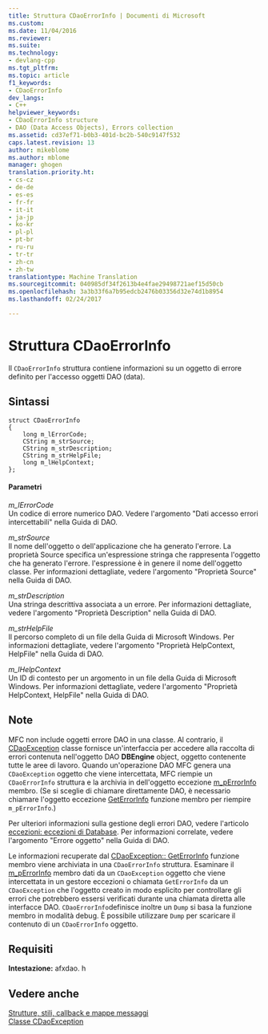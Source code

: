 ```yaml
---
title: Struttura CDaoErrorInfo | Documenti di Microsoft
ms.custom: 
ms.date: 11/04/2016
ms.reviewer: 
ms.suite: 
ms.technology:
- devlang-cpp
ms.tgt_pltfrm: 
ms.topic: article
f1_keywords:
- CDaoErrorInfo
dev_langs:
- C++
helpviewer_keywords:
- CDaoErrorInfo structure
- DAO (Data Access Objects), Errors collection
ms.assetid: cd37ef71-b0b3-401d-bc2b-540c9147f532
caps.latest.revision: 13
author: mikeblome
ms.author: mblome
manager: ghogen
translation.priority.ht:
- cs-cz
- de-de
- es-es
- fr-fr
- it-it
- ja-jp
- ko-kr
- pl-pl
- pt-br
- ru-ru
- tr-tr
- zh-cn
- zh-tw
translationtype: Machine Translation
ms.sourcegitcommit: 040985df34f2613b4e4fae29498721aef15d50cb
ms.openlocfilehash: 3a3b33f6a7b95edcb2476b03356d32e74d1b8954
ms.lasthandoff: 02/24/2017

---
```

# <a name="cdaoerrorinfo-structure"></a>Struttura CDaoErrorInfo
Il `CDaoErrorInfo` struttura contiene informazioni su un oggetto di errore definito per l'accesso oggetti DAO (data).  
  
## <a name="syntax"></a>Sintassi  
  
```  
struct CDaoErrorInfo  
{  
    long m_lErrorCode;  
    CString m_strSource;  
    CString m_strDescription;  
    CString m_strHelpFile;  
    long m_lHelpContext;  
};  
```  
  
#### <a name="parameters"></a>Parametri  
 *m_lErrorCode*  
 Un codice di errore numerico DAO. Vedere l'argomento "Dati accesso errori intercettabili" nella Guida di DAO.  
  
 *m_strSource*  
 Il nome dell'oggetto o dell'applicazione che ha generato l'errore. La proprietà Source specifica un'espressione stringa che rappresenta l'oggetto che ha generato l'errore. l'espressione è in genere il nome dell'oggetto classe. Per informazioni dettagliate, vedere l'argomento "Proprietà Source" nella Guida di DAO.  
  
 *m_strDescription*  
 Una stringa descrittiva associata a un errore. Per informazioni dettagliate, vedere l'argomento "Proprietà Description" nella Guida di DAO.  
  
 *m_strHelpFile*  
 Il percorso completo di un file della Guida di Microsoft Windows. Per informazioni dettagliate, vedere l'argomento "Proprietà HelpContext, HelpFile" nella Guida di DAO.  
  
 *m_lHelpContext*  
 Un ID di contesto per un argomento in un file della Guida di Microsoft Windows. Per informazioni dettagliate, vedere l'argomento "Proprietà HelpContext, HelpFile" nella Guida di DAO.  
  
## <a name="remarks"></a>Note  
 MFC non include oggetti errore DAO in una classe. Al contrario, il [CDaoException](../../mfc/reference/cdaoexception-class.md) classe fornisce un'interfaccia per accedere alla raccolta di errori contenuta nell'oggetto DAO **DBEngine** object, oggetto contenente tutte le aree di lavoro. Quando un'operazione DAO MFC genera una `CDaoException` oggetto che viene intercettata, MFC riempie un `CDaoErrorInfo` struttura e la archivia in dell'oggetto eccezione [m_pErrorInfo](../../mfc/reference/cdaoexception-class.md#m_perrorinfo) membro. (Se si sceglie di chiamare direttamente DAO, è necessario chiamare l'oggetto eccezione [GetErrorInfo](../../mfc/reference/cdaoexception-class.md#geterrorinfo) funzione membro per riempire `m_pErrorInfo`.)  
  
 Per ulteriori informazioni sulla gestione degli errori DAO, vedere l'articolo [eccezioni: eccezioni di Database](../../mfc/exceptions-database-exceptions.md). Per informazioni correlate, vedere l'argomento "Errore oggetto" nella Guida di DAO.  
  
 Le informazioni recuperate dal [CDaoException:: GetErrorInfo](../../mfc/reference/cdaoexception-class.md#geterrorinfo) funzione membro viene archiviata in una `CDaoErrorInfo` struttura. Esaminare il [m_pErrorInfo](../../mfc/reference/cdaoexception-class.md#m_perrorinfo) membro dati da un `CDaoException` oggetto che viene intercettata in un gestore eccezioni o chiamata `GetErrorInfo` da un `CDaoException` che l'oggetto creato in modo esplicito per controllare gli errori che potrebbero essersi verificati durante una chiamata diretta alle interfacce DAO. `CDaoErrorInfo`definisce inoltre un `Dump` si basa la funzione membro in modalità debug. È possibile utilizzare `Dump` per scaricare il contenuto di un `CDaoErrorInfo` oggetto.  
  
## <a name="requirements"></a>Requisiti  
 **Intestazione:** afxdao. h  
  
## <a name="see-also"></a>Vedere anche  
 [Strutture, stili, callback e mappe messaggi](../../mfc/reference/structures-styles-callbacks-and-message-maps.md)   
 [Classe CDaoException](../../mfc/reference/cdaoexception-class.md)

